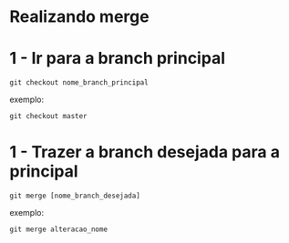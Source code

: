 # Realizando merge

# 1 - Ir para a branch principal

```shell
git checkout nome_branch_principal
```

exemplo:

```shell
git checkout master
```

# 1 - Trazer a branch desejada para a principal

```shell
git merge [nome_branch_desejada]
```

exemplo:

```shell
git merge alteracao_nome
```

